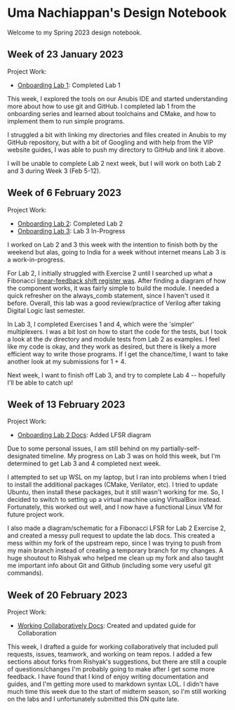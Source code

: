 # Uma Nachiappan's Design Notebook

Welcome to my Spring 2023 design notebook.


## Week of 23 January 2023

Project Work:
* [Onboarding Lab 1](https://github.com/umanachi/vip_lab1): Completed Lab 1

This week, I explored the tools on our Anubis IDE and started understanding more
about how to use git and GitHub. I completed lab 1 from the onboarding series
and learned about toolchains and CMake, and how to implement them to run simple
programs.

I struggled a bit with linking my directories and files created in Anubis to my
GitHub repository, but with a bit of Googling and with help from the VIP website
guides, I was able to push my directory to GitHub and link it above.

I will be unable to complete Lab 2 next week, but I will work on both Lab 2 and
3 during Week 3 (Feb 5-12).

## Week of 6 February 2023

Project Work:
* [Onboarding Lab 2](https://github.com/umanachi/onboarding-lab-2): Completed Lab 2
* [Onboarding Lab 3](https://github.com/umanachi/onboarding-lab-3): Lab 3 In-Progress

I worked on Lab 2 and 3 this week with the intention to finish both by the weekend but alas, going to India for a week without internet means Lab 3 is a work-in-progress.

For Lab 2, I initially struggled with Exercise 2 until I searched up what a Fibonacci [linear-feedback shift register was](https://en.wikipedia.org/wiki/Linear-feedback_shift_register). After finding a diagram of how the component works, it was fairly simple to build the module. I needed a quick refresher on the always_comb statement, since I haven't used it before. Overall, this lab was a good review/practice of Verilog after taking Digital Logic last semester.

In Lab 3, I completed Exercises 1 and 4, which were the 'simpler' multiplexers. I was a bit lost on how to start the code for the tests, but I took a look at the dv directory and module tests from Lab 2 as examples. I feel like my code is okay, and they work as desired, but there is likely a more efficient way to write those programs. If I get the chance/time, I want to take another look at my submissions for  1 + 4.

Next week, I want to finish off Lab 3, and try to complete Lab 4 -- hopefully I'll be able to catch up!

## Week of 13 February 2023

Project Work:
* [Onboarding Lab 2 Docs](https://nyu-processor-design.github.io/getting_started/onboarding/03_sv.html#exercise-2-sequential-logic): Added LFSR diagram

Due to some personal issues, I am still behind on my partially-self-designated timeline. My progress on Lab 3 was on hold this week, but I'm determined to get Lab 3 and 4 completed next week.

I attempted to set up WSL on my laptop, but I ran into problems when I tried to install the additional packages (CMake, Verilator, etc). I tried to update Ubuntu, then install these packages, but it still wasn't working for me. So, I decided to switch to setting up a virtual machine using VirtualBox instead. Fortunately, this worked out well, and I now have a functional Linux VM for future project work.

I also made a diagram/schematic for a Fibonacci LFSR for Lab 2 Exercise 2, and created a messy pull request to update the lab docs. This created a mess within my fork of the upstream repo, since I was trying to push from my main branch instead of creating a temporary branch for my changes. A huge shoutout to Rishyak who helped me clean up my fork and also taught me important info about Git and Github (including some very useful git commands). 

## Week of 20 February 2023

Project Work:
* [Working Collaboratively Docs](https://github.com/NYU-Processor-Design/nyu-processor-design.github.io/pull/76): Created and updated guide for Collaboration

This week, I drafted a guide for working collaboratively that included pull requests, issues, teamwork, and working on team repos. I added a few sections about forks from Rishyak's suggestions, but there are still a couple of questions/changes I'm probably going to make after I get some more feedback. I have found that I kind of enjoy writing documentation and guides, and I'm getting more used to markdown syntax LOL. I didn't have much time this week due to the start of midterm season, so I'm still working on the labs and I unfortunately submitted this DN quite late.
